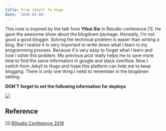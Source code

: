 ```yaml
---
title: From Jekyll to Hugo
date: '2018-02-04'
---
```


This note is inspired by the talk from **Yihui Xie** in Rstudio conference [1]. He gave the awesome show about the blogdown package. Honestly, I'm not good a good blogger. Solving the technical problem is easier than writing a blog. But I realize it is very important to write down what I learn in my programming process. Because it's very easy to forget what I learn and how I solve this problem. My previous post really helps me to save more time to find the same information in google and stack overflow. Now I switch from Jekyll to Hugo and hope this platform can help me to keep blogging. There is only one thing I need to remember in the blogdown setting.

**DON'T forget to set the following information for deploys**


![](https://i.imgur.com/tlBpJjc.png)


## Reference
[1] [RStudio Conference 2018](https://youtu.be/ogy7rHWlsQ8?t=3h1m28s)

